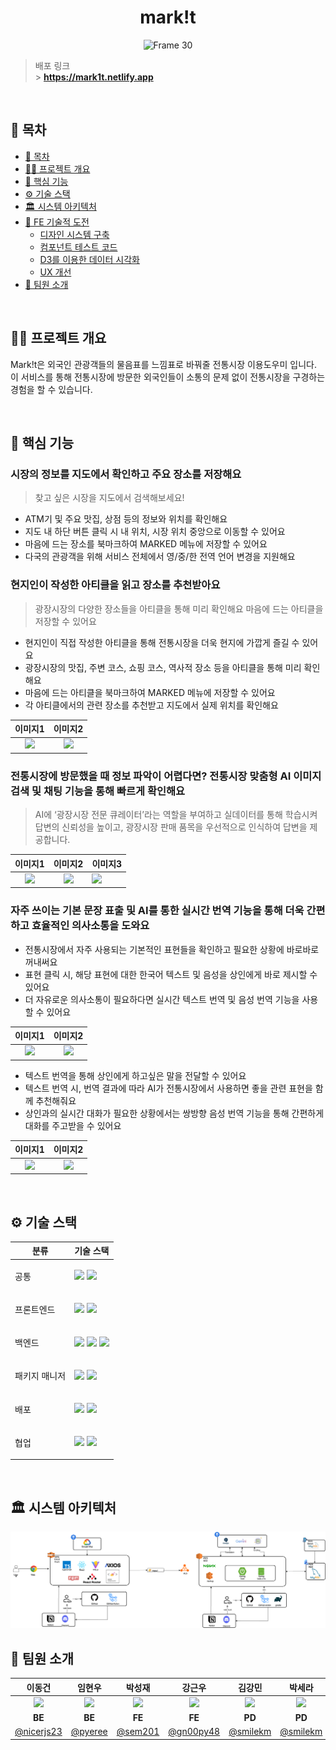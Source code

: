 <div align="center">
  <h1>mark!t</h1>

![Frame 30](https://github.com/user-attachments/assets/1fe9b1fc-106c-4617-a86a-7f7b7c04dc2f)

</div>

> 배포 링크 <br /> > **https://mark1t.netlify.app**

<br/>

## 📄 목차

- [📄 목차](#-목차)
- [✍🏻 프로젝트 개요](#-프로젝트-개요)
- [🚀 핵심 기능](#-핵심-기능)
  <!-- - [자주 마주칠 수 있는 Git 문제를 해결해 보세요](#자주-마주칠-수-있는-git-문제를-해결해-보세요)
  - [터미널 환경에서 Git을 조작할 수 있어요](#터미널-환경에서-git을-조작할-수-있어요)
  - [Git 그래프로 변화되는 Git 상황을 확인할 수 있어요](#git-그래프로-변화되는-git-상황을-확인할-수-있어요)
  - [문제 해결이 어렵다면 도움받을 수 있어요](#문제-해결이-어렵다면-도움받을-수-있어요)
  - [정답을 맞추면 내 답안을 공유할 수 있어요](#정답을-맞추면-내-답안을-공유할-수-있어요) -->
- [⚙️ 기술 스택](#️-기술-스택)
- [🏛️ 시스템 아키텍처](#️-시스템-아키텍처)
- [🔎 FE 기술적 도전](#-fe-기술적-도전)
  - [디자인 시스템 구축](#디자인-시스템-구축)
  - [컴포넌트 테스트 코드](#컴포넌트-테스트-코드)
  - [D3를 이용한 데이터 시각화](#d3를-이용한-데이터-시각화)
  - [UX 개선](#ux-개선)
- [🧡 팀원 소개](#-팀원-소개)

<br />

## ✍🏻 프로젝트 개요

Mark!t은 외국인 관광객들의 물음표를 느낌표로 바꿔줄 전통시장 이용도우미 입니다. 이 서비스를 통해 전통시장에 방문한 외국인들이 소통의 문제 없이 전통시장을 구경하는 경험을 할 수 있습니다.

<br />

## 🚀 핵심 기능

### 시장의 정보를 지도에서 확인하고 **주요 장소**를 저장해요

> 찾고 싶은 시장을 지도에서 검색해보세요!

- ATM기 및 주요 맛집, 상점 등의 정보와 위치를 확인해요
- 지도 내 하단 버튼 클릭 시 내 위치, 시장 위치 중앙으로 이동할 수 있어요
- 마음에 드는 장소를 북마크하여 MARKED 메뉴에 저장할 수 있어요
- 다국의 관광객을 위해 서비스 전체에서 영/중/한 전역 언어 변경을 지원해요

</aside>

### 현지인이 작성한 아티클을 읽고 장소를 추천받아요

> 광장시장의 다양한 장소들을 아티클을 통해 미리 확인해요
> 마음에 드는 아티클을 저장할 수 있어요

- 현지인이 직접 작성한 아티클을 통해 전통시장을 더욱 현지에 가깝게 즐길 수 있어요
- 광장시장의 맛집, 주변 코스, 쇼핑 코스, 역사적 장소 등을 아티클을 통해 미리 확인해요
- 마음에 드는 아티클을 북마크하여 MARKED 메뉴에 저장할 수 있어요
- 각 아티클에서의 관련 장소를 추천받고 지도에서 실제 위치를 확인해요

|                                                  이미지1                                                  |                                                  이미지2                                                  |
| :-------------------------------------------------------------------------------------------------------: | :-------------------------------------------------------------------------------------------------------: |
| <img src="https://github.com/user-attachments/assets/0aaa3cf2-3abf-4aa7-a451-2e3ef01c2e48" width="300" /> | <img src="https://github.com/user-attachments/assets/025edca5-1499-4b2c-8eb6-ce33f46fdfe2" width="300" /> |

### 전통시장에 방문했을 때 정보 파악이 어렵다면? 전통시장 맞춤형 AI 이미지 검색 및 채팅 기능을 통해 빠르게 확인해요

> AI에 ‘광장시장 전문 큐레이터’라는 역할을 부여하고 실데이터를 통해 학습시켜 답변의 신뢰성을 높이고, 광장시장 판매 품목을 우선적으로 인식하여 답변을 제공합니다.

|                                                  이미지1                                                  |                                                  이미지2                                                  | 이미지3                                                                                                   |
| :-------------------------------------------------------------------------------------------------------: | :-------------------------------------------------------------------------------------------------------: | --------------------------------------------------------------------------------------------------------- |
| <img src="https://github.com/user-attachments/assets/05275c31-face-4aa5-bc6a-a3437b141968" width="300" /> | <img src="https://github.com/user-attachments/assets/f7936499-41dd-4710-8de2-1db8566347c4" width="300" /> | <img src="https://github.com/user-attachments/assets/21112162-be16-4431-b81a-d56bbea75312" width="300" /> |

### 자주 쓰이는 기본 문장 표출 및 AI를 통한 실시간 번역 기능을 통해 더욱 간편하고 효율적인 의사소통을 도와요

- 전통시장에서 자주 사용되는 기본적인 표현들을 확인하고 필요한 상황에 바로바로 꺼내써요
- 표현 클릭 시, 해당 표현에 대한 한국어 텍스트 및 음성을 상인에게 바로 제시할 수 있어요
- 더 자유로운 의사소통이 필요하다면 실시간 텍스트 번역 및 음성 번역 기능을 사용할 수 있어요

|                                                  이미지1                                                  |                                                  이미지2                                                  |
| :-------------------------------------------------------------------------------------------------------: | :-------------------------------------------------------------------------------------------------------: |
| <img src="https://github.com/user-attachments/assets/7cbe90c7-4624-4fb7-a63d-282cac748444" width="300" /> | <img src="https://github.com/user-attachments/assets/059635a7-b4fe-4874-981c-2bf95a441357" width="300" /> |

- 텍스트 번역을 통해 상인에게 하고싶은 말을 전달할 수 있어요
- 텍스트 번역 시, 번역 결과에 따라 AI가 전통시장에서 사용하면 좋을 관련 표현을 함께 추천해줘요
- 상인과의 실시간 대화가 필요한 상황에서는 쌍방향 음성 번역 기능을 통해 간편하게 대화를 주고받을 수 있어요

|                                                      이미지1                                                      |                                                      이미지2                                                      |
| :---------------------------------------------------------------------------------------------------------------: | :---------------------------------------------------------------------------------------------------------------: |
| <img src="https://github.com/user-attachments/assets/a47499ca-f3dc-4099-a1cb-1975b073b4af" width="fit-content" /> | <img src="https://github.com/user-attachments/assets/773e89a0-9581-4bab-a10e-c1520b3f327f" width="fit-content" /> |

<br />

## ⚙️ 기술 스택

<table>
    <thead>
        <tr>
            <th>분류</th>
            <th>기술 스택</th>
        </tr>
    </thead>
    <tbody>
        <tr>
            <td>
                <p>공통</p>
            </td>
            <td>
                <img src="https://img.shields.io/badge/github-181717?style=for-the-badge&logo=github&logoColor=white">
                <img src="https://img.shields.io/badge/git-F05032?style=for-the-badge&logo=git&logoColor=white">
            </td>
        </tr>
        <tr>
            <td>
                  <p>프론트엔드</p>
            </td>
            <td>
                  <img src="https://img.shields.io/badge/react-61DAFB?style=for-the-badge&logo=react&logoColor=black">
              <img src="https://img.shields.io/badge/typescript-3178C6?style=for-the-badge&logo=typescript&logoColor=white">
            </td>
        </tr>
        <tr>
            <td>
                <p>백엔드</p>
            </td>
            <td>
                <img src="https://img.shields.io/badge/springboot-6DB33F?style=for-the-badge&logo=springboot&logoColor=white">
                <img src="https://img.shields.io/badge/java-007396?style=for-the-badge&logo=java&logoColor=white">
              <img src="https://img.shields.io/badge/mysql-4479A1?style=for-the-badge&logo=mysql&logoColor=white">
            </td>
        </tr>
                <tr>
            <td>
                <p>패키지 매니저</p>
            </td>
            <td>
<img src="https://img.shields.io/badge/gradle-02303A?style=for-the-badge&logo=gradle&logoColor=white">
              <img src="https://img.shields.io/badge/vite-646CFF?style=for-the-badge&logo=vite&logoColor=white">
            </td>
        </tr>
        <tr>
            <td>
                <p>배포</p>
            </td>
            <td>
<img src="https://img.shields.io/badge/netlify-00C7B7?style=for-the-badge&logo=netlify&logoColor=white">
              <img src="https://img.shields.io/badge/amazonaws-232F3E?style=for-the-badge&logo=amazonaws&logoColor=white">
            </td>
        </tr>
        <tr>
            <td>
                <p>협업</p>
            </td>
            <td>
<img src="https://img.shields.io/badge/notion-000000?style=for-the-badge&logo=notion&logoColor=white">
                <img src="https://img.shields.io/badge/figma-F24E1E?style=for-the-badge&logo=figma&logoColor=white">
            </td>
        </tr>
    </tbody>
</table>

<br />

## 🏛️ 시스템 아키텍처

![이미지 설명](./src/assets/images/markit.png)

## 🧡 팀원 소개

|                                                  이동건                                                   |                                                  임현우                                                   |                                                 박성재                                                  |                                                 강근우                                                  |                                                 김강민                                                  |                                                 박세라                                                  |
| :-------------------------------------------------------------------------------------------------------: | :-------------------------------------------------------------------------------------------------------: | :-----------------------------------------------------------------------------------------------------: | :-----------------------------------------------------------------------------------------------------: | :-----------------------------------------------------------------------------------------------------: | :-----------------------------------------------------------------------------------------------------: |
| <img src="https://github.com/user-attachments/assets/d6a015cd-fd3a-4078-aa04-998641fa177c" width="120" /> | <img src="https://github.com/user-attachments/assets/9fef7683-4428-45de-8dcc-76c3b4909775" width="120" /> | <img src="https://github.com/user-attachments/assets/4bbcb9db-2d05-4ac9-8e43-1d904679f7eb" width="120"> | <img src="https://github.com/user-attachments/assets/4f4d6617-6e49-4ef6-8516-4b255157507e" width="120"> | <img src="https://github.com/user-attachments/assets/42283fcf-0cd2-4ff2-9ba6-11ef2a08e14a" width="120"> | <img src="https://github.com/user-attachments/assets/5c668168-b8b5-4dca-af9e-1096b2043d84" width="120"> |
|                                                  **BE**                                                   |                                                  **BE**                                                   |                                                 **FE**                                                  |                                                 **FE**                                                  |                                                 **PD**                                                  |                                                 **PD**                                                  |
|                                [@nicerjs23](https://github.com/nicerjs23)                                 |                                   [@pyeree](https://github.com/pyeree)                                    |                                  [@sem201](https://github.com/sem201)                                   |                                [@gn00py48](https://github.com/gn00py48)                                 |                                 [@smilekm](https://github.com/smilekm)                                  |                                 [@smilekm](https://github.com/smilekm)                                  |
